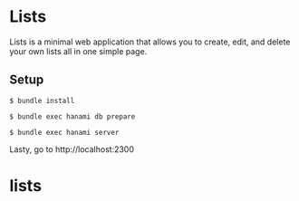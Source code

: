 # Lists
Lists is a minimal web application that allows you to create, edit, and delete your own lists all in one simple page.

## Setup

    $ bundle install

    $ bundle exec hanami db prepare

    $ bundle exec hanami server

Lasty, go to http://localhost:2300


# lists
